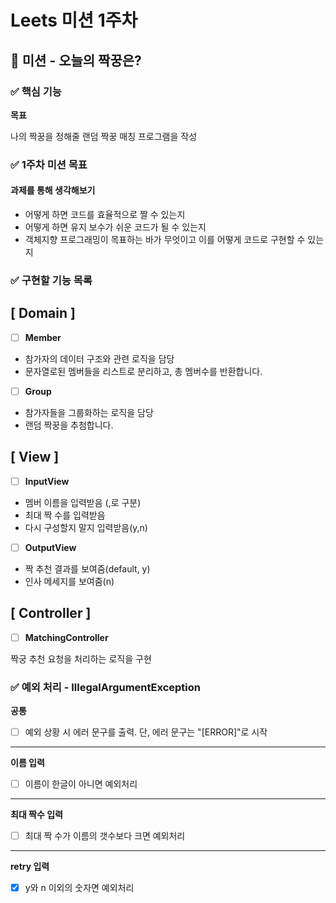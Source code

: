 # Leets 미션 1주차

##  👥 미션 - 오늘의 짝꿍은?

### ✅ 핵심 기능

**목표**

나의 짝꿍을 정해줄 랜덤 짝꿍 매칭 프로그램을 작성

### ✅ 1주차 미션 목표

#### 과제를 통해 생각해보기
- 어떻게 하면 코드를 효율적으로 짤 수 있는지
- 어떻게 하면 유지 보수가 쉬운 코드가 될 수 있는지
- 객체지향 프로그래밍이 목표하는 바가 무엇이고 이를 어떻게 코드로 구현할 수 있는지

### ✅ 구현할 기능 목록
**[ Domain ]**
-

- [ ]  **Member**

- 참가자의 데이터 구조와 관련 로직을 담당
- 문자열로된 멤버들을 리스트로 분리하고, 총 멤버수를 반환합니다.


- [ ]  **Group**
- 참가자들을 그룹화하는 로직을 담당
- 랜덤 짝꿍을 추첨합니다.

**[ View ]**
-

- [ ]  **InputView**

- 멤버 이름을 입력받음 (,로 구분)
- 최대 짝 수를 입력받음
- 다시 구성할지 말지 입력받음(y,n)

- [ ]  **OutputView**
- 짝 추천 결과를 보여줌(default, y)
- 인사 메세지를 보여줌(n)

**[ Controller ]**
-

- [ ]  **MatchingController**

짝궁 추천 요청을 처리하는 로직을 구현

### ✅ 예외 처리 - IllegalArgumentException

********공통********

- [ ]  예외 상황 시 에러 문구를 출력. 단, 에러 문구는 "[ERROR]"로 시작

---

**이름 입력**

- [ ] 이름이 한글이 아니면 예외처리

---

**최대 짝수 입력**

- [ ] 최대 짝 수가 이름의 갯수보다 크면 예외처리
---

**retry 입력**
- [x] y와 n 이외의 숫자면 예외처리



